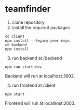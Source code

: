 # teamfinder
  
   
   1. clone repository
   2. Install the required packages
   ```
   cd client  
   npm install --legacy-peer-deps
   cd backend
   npm install
   ```
   3. run backend at /backend
   ```
   npm run start:dev
   ```
   Backend will run at localhost:3002.
  
  4. run frontend at /client
  ``` 
  npm start
  ```
  Frontend will run at localhost:3000.
